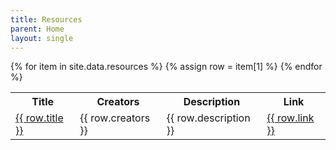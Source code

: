 ```yaml
---
title: Resources
parent: Home
layout: single
---
```


<table>
  <tr>
    <th>Title</th>
    <th>Creators</th>
    <th>Description</th>
    <th>Link</th>
  </tr>
{% for item in site.data.resources %}
  {% assign row = item[1] %}
  <tr>
    <td><a href="/resources{{ row.url | relative_url }}">{{ row.title }}</a></td>
    <td>{{ row.creators }}</td>
    <td>{{ row.description }}</td>
    <td><a href="{{ row.link }}">{{ row.link }}</a></td>
  </tr>
{% endfor %}
</table>
